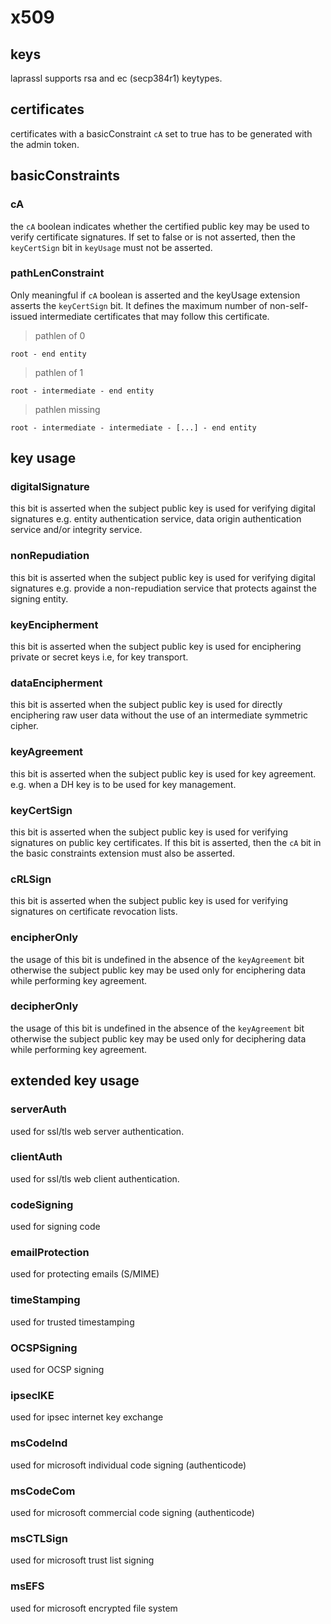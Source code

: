 # x509

## keys

laprassl supports rsa and ec (secp384r1) keytypes.

## certificates

certificates with a basicConstraint `cA` set to true has to be generated with the admin token.

## basicConstraints

### cA

the `cA` boolean indicates whether the certified public key may be used to verify certificate signatures.
If set to false or is not asserted, then the `keyCertSign` bit in `keyUsage` must not be asserted.

### pathLenConstraint

Only meaningful if `cA` boolean is asserted and the keyUsage extension asserts the `keyCertSign` bit.
It defines the maximum number of non-self-issued intermediate certificates that may follow this certificate.

> pathlen of 0

    root - end entity

> pathlen of 1

    root - intermediate - end entity

> pathlen missing

    root - intermediate - intermediate - [...] - end entity

## key usage

### digitalSignature

this bit is asserted when the subject public key is used for verifying digital signatures
e.g. entity authentication service, data origin authentication service and/or
integrity service.

### nonRepudiation

this bit is asserted when the subject public key is used for verifying digital signatures
e.g. provide a non-repudiation service that protects against the signing entity.

### keyEncipherment

this bit is asserted when the subject public key is used for enciphering private or secret keys
i.e, for key transport.

### dataEncipherment

this bit is asserted when the subject public key is used for directly enciphering raw user data
without the use of an intermediate symmetric cipher.

### keyAgreement

this bit is asserted when the subject public key is used for key agreement.
e.g. when a DH key is to be used for key management.

### keyCertSign

this bit is asserted when the subject public key is used for verifying signatures on public key certificates.
If this bit is asserted, then the `cA` bit in the basic constraints extension must also be asserted.

### cRLSign

this bit is asserted when the subject public key is used for verifying signatures on certificate revocation lists.

### encipherOnly

the usage of this bit is undefined in the absence of the `keyAgreement` bit otherwise the subject public key
may be used only for enciphering data while performing key agreement.

### decipherOnly

the usage of this bit is undefined in the absence of the `keyAgreement` bit otherwise the subject public key
may be used only for deciphering data while performing key agreement.

## extended key usage

### serverAuth

used for ssl/tls web server authentication.

### clientAuth

used for ssl/tls web client authentication.

### codeSigning

used for signing code

### emailProtection

used for protecting emails (S/MIME)

### timeStamping

used for trusted timestamping

### OCSPSigning

used for OCSP signing

### ipsecIKE

used for ipsec internet key exchange

### msCodeInd

used for microsoft individual code signing (authenticode)

### msCodeCom

used for microsoft commercial code signing (authenticode)

### msCTLSign

used for microsoft trust list signing

### msEFS

used for microsoft encrypted file system
